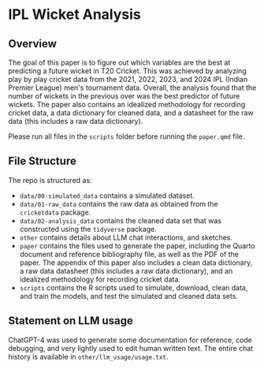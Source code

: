 # IPL Wicket Analysis

## Overview

The goal of this paper is to figure out which variables are the best at predicting a future wicket in T20 Cricket. This was achieved by analyzing play by play cricket data from the 2021, 2022, 2023, and 2024 IPL (Indian Premier League) men's tournament data. Overall, the analysis found that the number of wickets in the previous over was the best predictor of future wickets. The paper also contains an idealized methodology for recording cricket data, a data dictionary for cleaned data, and a datasheet for the raw data (this includes a raw data dictionary).

Please run all files in the `scripts` folder before running the `paper.qmd` file.

## File Structure

The repo is structured as:

- `data/00-simulated_data` contains a simulated dataset.
- `data/01-raw_data` contains the raw data as obtained from the `cricketdata` package.
-   `data/02-analysis_data` contains the cleaned data set that was constructed using the `tidyverse` package.
-   `other` contains details about LLM chat interactions, and sketches.
-   `paper` contains the files used to generate the paper, including the Quarto document and reference bibliography file, as well as the PDF of the paper. The appendix of this paper also includes a clean data dictionary, a raw data datasheet (this includes a raw data dictionary), and an idealized methodology for recording cricket data. 
-   `scripts` contains the R scripts used to simulate, download, clean data, and train the models, and test the simulated and cleaned data sets.


## Statement on LLM usage

ChatGPT-4 was used to generate some documentation for reference, code debugging, and very lightly used to edit human written text. The entire chat history is available in `other/llm_usage/usage.txt`.
